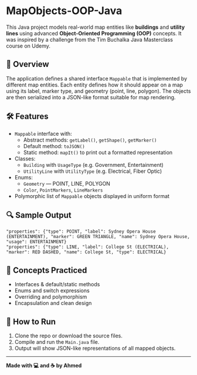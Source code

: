# MapObjects-OOP-Java

This Java project models real-world map entities like **buildings** and **utility lines** using advanced **Object-Oriented Programming (OOP)** concepts. It was inspired by a challenge from the Tim Buchalka Java Masterclass course on Udemy.

## 🧩 Overview
The application defines a shared interface `Mappable` that is implemented by different map entities. Each entity defines how it should appear on a map using its label, marker type, and geometry (point, line, polygon). The objects are then serialized into a JSON-like format suitable for map rendering.

## 🛠 Features
- `Mappable` interface with:
  - Abstract methods: `getLabel()`, `getShape()`, `getMarker()`
  - Default method: `toJSON()`
  - Static method: `mapIt()` to print out a formatted representation
- Classes:
  - `Building` with `UsageType` (e.g. Government, Entertainment)
  - `UtilityLine` with `UtilityType` (e.g. Electrical, Fiber Optic)
- Enums:
  - `Geometry` — POINT, LINE, POLYGON
  - `Color`, `PointMarkers`, `LineMarkers`
- Polymorphic list of `Mappable` objects displayed in uniform format

## 🔍 Sample Output
```
"properties": {"type": POINT, "label": Sydney Opera House (ENTERTAINMENT), "marker": GREEN TRIANGLE, "name": Sydney Opera House, "usage": ENTERTAINMENT}
"properties": {"type": LINE, "label": College St (ELECTRICAL), "marker": RED DASHED, "name": College St, "type": ELECTRICAL}
```

## 🎯 Concepts Practiced
- Interfaces & default/static methods
- Enums and switch expressions
- Overriding and polymorphism
- Encapsulation and clean design

## 🚀 How to Run
1. Clone the repo or download the source files.
2. Compile and run the `Main.java` file.
3. Output will show JSON-like representations of all mapped objects.

---

**Made with 💻 and ☕ by Ahmed**
